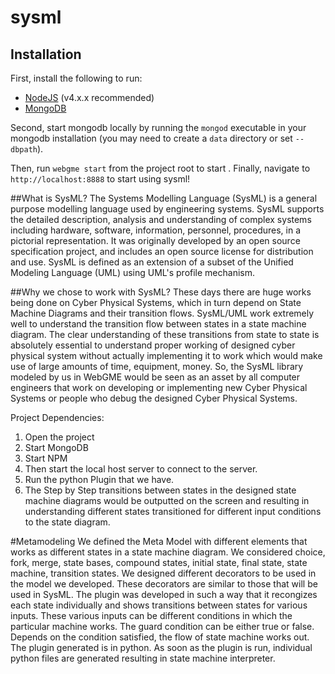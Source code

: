 # sysml
## Installation
First, install the following to run:
- [NodeJS](https://nodejs.org/en/) (v4.x.x recommended)
- [MongoDB](https://www.mongodb.com/)

Second, start mongodb locally by running the `mongod` executable in your mongodb installation (you may need to create a `data` directory or set `--dbpath`).

Then, run `webgme start` from the project root to start . Finally, navigate to `http://localhost:8888` to start using sysml!

##What is SysML?
The Systems Modelling Language (SysML) is a general purpose modelling language used by engineering systems. SysML supports the detailed description, analysis and understanding of complex systems including hardware, software, information, personnel, procedures, in a pictorial representation. It was originally developed by an open source specification project, and includes an open source license for distribution and use. SysML is defined as an extension of a subset of the Unified Modeling Language (UML) using UML's profile mechanism. 

##Why we chose to work with SysML?
These days there are huge works being done on Cyber Physical Systems, which in turn depend on State Machine Diagrams and their transition flows. SysML/UML work extremely well to understand the transition flow between states in a state machine diagram. The clear understanding of these transitions from state to state is absolutely essential to understand proper working of designed cyber physical system without actually implementing it to work which would make use of large amounts of time, equipment, money. So, the SysML library modeled by us in WebGME would be seen as an asset by all computer engineers that work on developing or implementing new Cyber Physical Systems or people who debug the designed Cyber Physical Systems.
 
 
 Project Dependencies:
 
 1. Open the project
 2. Start MongoDB 
 3. Start NPM
 3. Then start the local host server to connect to the server.
 4. Run the python Plugin that we have.
 5. The Step by Step transitions between states in the designed state machine diagrams would be outputted on the screen and resulting in understanding different states transitioned for different input conditions to the state diagram.

#Metamodeling
We defined the Meta Model with different elements that works as different states in a state machine diagram. We considered choice, fork, merge, state bases, compound states, initial state, final state, state machine, transition states. We designed different decorators to be used in the model we developed. These decorators are similar to those that will be used in SysML. The plugin was developed in such a way that it recongizes each state individually and shows transitions between states for various inputs. These various inputs can be different conditions in which the particular machine works. The guard condition can be either true or false. Depends on the condition satisfied, the flow of state machine works out.  The plugin generated is in python. As soon as the plugin is run, individual python files are generated resulting in state machine interpreter. 


